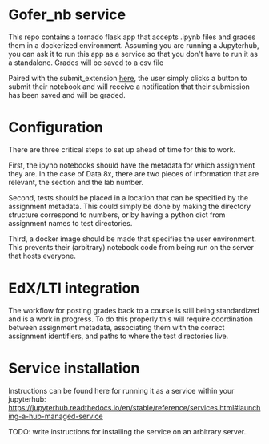 # Gofer_nb service

This repo contains a tornado flask app that accepts .ipynb files and grades them in a dockerized environment. Assuming you are running a Jupyterhub, you can ask it to run this app as a service so that you don't have to run it as a standalone. Grades will be saved to a csv file

Paired with the submit_extension [here](https://github.com/data-8/gofer_submit), the user simply clicks a button to submit their notebook and will receive a notification that their submission has been saved and will be graded.

# Configuration

There are three critical steps to set up ahead of time for this to work.

First, the ipynb notebooks should have the metadata for which assignment they are. In the case of Data 8x, there are two pieces of information that are relevant, the section and the lab number.

Second, tests should be placed in a location that can be specified by the assignment metadata. This could simply be done by making the directory structure correspond to numbers, or by having a python dict from assignment names to test directories.

Third, a docker image should be made that specifies the user environment. This prevents their (arbitrary) notebook code from being run on the server that hosts everyone.

# EdX/LTI integration

The workflow for posting grades back to a course is still being standardized and is a work in progress. To do this properly this will require coordination between assignment metadata, associating them with the correct assignment identifiers, and paths to where the test directories live.

# Service installation

Instructions can be found here for running it as a service within your jupyterhub: https://jupyterhub.readthedocs.io/en/stable/reference/services.html#launching-a-hub-managed-service

TODO: write instructions for installing the service on an arbitrary server..
